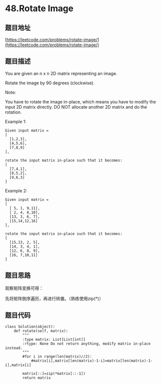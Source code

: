 48.Rotate Image
================

题目地址
-------
[https://leetcode.com/problems/rotate-image/](https://leetcode.com/problems/rotate-image/)

题目描述
-------

You are given an n x n 2D matrix representing an image.

Rotate the image by 90 degrees (clockwise).

Note:

You have to rotate the image in-place, which means you have to modify the input 2D matrix directly. DO NOT allocate another 2D matrix and do the rotation.

Example 1:
```
Given input matrix = 
[
  [1,2,3],
  [4,5,6],
  [7,8,9]
],

rotate the input matrix in-place such that it becomes:
[
  [7,4,1],
  [8,5,2],
  [9,6,3]
]
```
Example 2:
```
Given input matrix =
[
  [ 5, 1, 9,11],
  [ 2, 4, 8,10],
  [13, 3, 6, 7],
  [15,14,12,16]
], 

rotate the input matrix in-place such that it becomes:
[
  [15,13, 2, 5],
  [14, 3, 4, 1],
  [12, 6, 8, 9],
  [16, 7,10,11]
]
```

题目思路
-------

观察矩阵变换可得：

先将矩阵倒序遍历，再进行转置。（熟练使用zip(*)）

题目代码
--------
```
class Solution(object):
    def rotate(self, matrix):
        """
        :type matrix: List[List[int]]
        :rtype: None Do not return anything, modify matrix in-place instead.
        """
        #for i in range(len(matrix)//2):
            #matrix[i],matrix[len(matrix)-1-i]=matrix[len(matrix)-1-i],matrix[i]
        
        matrix[::]=zip(*matrix[::-1])
        return matrix
```

